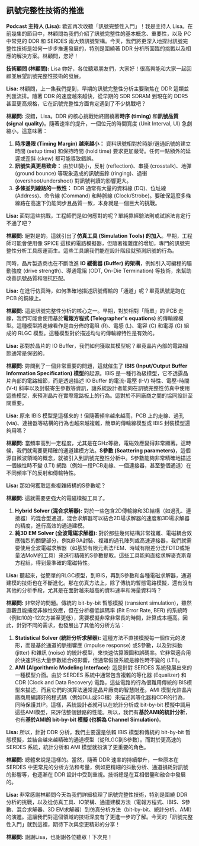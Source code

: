 訊號完整性技術的推進
---

**Podcast 主持人 (Lisa):** 歡迎再次收聽「訊號完整性入門」！我是主持人 Lisa。在前幾集的節目中，林顧問為我們介紹了訊號完整性的基本概念、重要性，以及 PC 中常見的 DDR 和 SERDES 兩大類訊號架構。今天，我們將更深入地探討訊號完整性技術是如何一步步推進發展的，特別是圍繞著 DDR 分析所面臨的挑戰以及相應的解決方案。林顧問，您好！

**技術顧問 (林顧問):** Lisa 妳好，各位聽眾朋友們，大家好！很高興能和大家一起回顧並展望訊號完整性技術的發展。

**Lisa:** 林顧問，上一集我們提到，早期的訊號完整性分析主要聚焦在 DDR 這類並列匯流排。隨著 DDR 的速度越來越快，從早期的 SDR SDRAM 到現在的 DDR5 甚至更高規格，它在訊號完整性方面肯定遇到了不少挑戰吧？

**林顧問:** 沒錯，Lisa。DDR 的核心挑戰始終圍繞著**時序 (timing)** 和**訊號品質 (signal quality)**。隨著速率的提升，一個位元的時間寬度 (Unit Interval, UI) 急劇縮小，這意味著：
1.  **時序邊限 (Timing Margin) 越來越小：** 資料訊號相對於時脈/選通訊號的建立時間 (setup time) 和保持時間 (hold time) 要求更加嚴苛。任何一點額外的延遲或歪斜 (skew) 都可能導致錯誤。
2.  **訊號失真更易致命：** 由於UI變小，反射 (reflection)、串擾 (crosstalk)、地彈 (ground bounce) 等現象造成的訊號振鈴 (ringing)、過衝 (overshoot/undershoot) 對訊號判讀的影響更大。
3.  **多條並列線路的一致性：** DDR 通常有大量的資料線 (DQ)、位址線 (Address)、命令線 (Command) 和時脈線 (Clock/Strobe)。要確保這麼多條線路在高速下仍能同步且品質一致，本身就是一個巨大的挑戰。

**Lisa:** 面對這些挑戰，工程師們是如何應對的呢？單純靠經驗法則或試誤法肯定行不通了吧？

**林顧問:** 絕對是的。這就引出了**仿真工具 (Simulation Tools) 的加入**。早期，工程師可能會使用像 SPICE 這樣的電路模擬器，但隨著複雜度的增加，專門的訊號完整性分析工具應運而生。這些工具讓我們能在設計階段就預測訊號的行為。

同時，晶片製造商也在不斷改進 **IO 緩衝器 (Buffer) 的架構**，例如引入可編程的驅動強度 (drive strength)、導通電阻 (ODT, On-Die Termination) 等技術，來幫助改善訊號品質和阻抗匹配。

**Lisa:** 在進行仿真時，如何準確地描述訊號傳輸的「通道」呢？畢竟訊號是跑在 PCB 的銅線上。

**林顧問:** 這是訊號完整性分析的核心之一。早期，對於相對「簡單」的 PCB 走線，我們可能會使用基於**電報方程式 (Telegrapher's equations)** 的傳輸線模型。這種模型將走線看作是由分佈的電阻 (R)、電感 (L)、電容 (C) 和電導 (G) 組成的 RLGC 模型。這種模型對於描述均勻的傳輸線特性是有效的。

**Lisa:** 那對於晶片的 IO Buffer，我們如何獲取其模型呢？畢竟晶片內部的電路細節通常是保密的。

**林顧問:** 妳問到了一個非常重要的問題，這就催生了 **IBIS (Input/Output Buffer Information Specification) 模型**的起源。IBIS 是一種行為級模型，它不透露晶片內部的電路細節，而是透過描述 IO Buffer 的電流-電壓 (I-V) 特性、電壓-時間 (V-t) 斜率以及封裝寄生參數等資訊，讓系統設計者能夠在訊號完整性仿真中使用這些模型，來預測晶片在實際電路板上的行為。這對於不同廠商之間的協同設計至關重要。

**Lisa:** 原來 IBIS 模型是這樣來的！但隨著頻率越來越高，PCB 上的走線、過孔 (via)、連接器等結構的行為也越來越複雜，簡單的傳輸線模型或 IBIS 封裝模型還夠用嗎？

**林顧問:** 當頻率高到一定程度，尤其是在GHz等級，電磁效應變得非常顯著。這時候，我們就需要更精確的通道建模方法。**S參數 (Scattering parameters)**，這個源自微波領域的概念，就被引入到訊號完整性分析中。S參數能夠非常精確地描述一個線性時不變 (LTI) 網路（例如一段PCB走線、一個連接器，甚至整個通道）在不同頻率下的反射和傳輸特性。

**Lisa:** 那如何獲取這些複雜結構的S參數呢？

**林顧問:** 這就需要更強大的電磁模擬工具了。
1.  **Hybrid Solver (混合求解器):** 對於一些包含2D傳輸線和3D結構（如過孔、連接器）的混合型通道，混合求解器可以結合2D場求解器的速度和3D場求解器的精度，進行高效的通道建模。
2.  **純3D EM Solver (全波電磁求解器):** 對於那些幾何結構非常複雜、電磁耦合效應強烈的關鍵部分，例如BGA封裝、複雜的過孔陣列或高速連接器，我們就需要使用全波電磁求解器（如基於有限元素法FEM、時域有限差分法FDTD或矩量法MoM的工具）來進行精確的S參數提取。這些工具能夠直接求解麥克斯韋方程組，得到最準確的電磁特性。

**Lisa:** 聽起來，從簡單的RLGC模型，到IBIS，再到S參數和各種電磁求解器，通道建模的技術也在不斷進化。那在仿真方法上，除了傳統的暫態電路模擬，還有沒有其他的分析手段，尤其是在面對越來越高的資料速率和海量資料時？

**林顧問:** 非常好的問題。傳統的 bit-by-bit 暫態模擬 (transient simulation)，雖然直觀且能捕捉非線性效應，但在分析極低誤碼率 (Bit Error Rate, BER) 的系統時（例如10的-12次方甚至更低），需要模擬非常非常長的時間，計算成本極高。因此，針對不同的需求，也發展出了其他的分析方法：
1.  **Statistical Solver (統計分析求解器):** 這種方法不直接模擬每一個位元的波形，而是基於通道的脈衝響應 (impulse response) 或S參數，以及對抖動 (jitter) 和雜訊 (noise) 的統計模型，來快速估算眼圖和誤碼率。它非常適合用於快速評估大量參數組合的影響，但通常假設系統是線性時不變的 (LTI)。
2.  **AMI (Algorithmic Modeling Interface):** 這是針對 SERDES 系統發展出來的一種模型介面。由於 SERDES 系統中通常包含複雜的等化器 (Equalizer) 和 CDR (Clock and Data Recovery) 電路，這些電路的行為很難用傳統的IBIS模型來描述，而且它們的演算法通常是晶片廠商的智慧財產。AMI 模型允許晶片廠商用編譯好的程式碼（例如DLL或SO檔）來描述其等化器和CDR的行為，同時保護其IP。這樣，系統設計者就可以在統計分析或 bit-by-bit 模擬中調用這些AMI模型，來評估整個鏈路的性能。所以，我們有**基於AMI的統計分析**，也有**基於AMI的 bit-by-bit 模擬 (也稱為 Channel Simulation)**。

**Lisa:** 所以，針對 DDR 分析，我們主要還是依賴 IBIS 模型和傳統的 bit-by-bit 暫態模擬，並結合越來越精確的通道模型（從RLGC到S參數）。而對於更高速的 SERDES 系統，統計分析和 AMI 模型就扮演了更重要的角色。

**林顧問:** 總體來說是這樣的。當然，隨著 DDR 速率的持續攀升，一些原本在 SERDES 中更常見的分析方法和考量，例如更精細的抖動分析、通道損耗對訊號的影響等，也逐漸在 DDR 設計中受到重視。技術總是在互相借鑒和融合中發展的。

**Lisa:** 非常感謝林顧問今天為我們詳細梳理了訊號完整性技術，特別是圍繞 DDR 分析的挑戰，以及從仿真工具、IO架構、通道建模方法（電報方程式、IBIS、S參數、混合求解器、3D EM求解器）到仿真分析方法（bit-by-bit、統計分析、AMI）的演進。這讓我們對這個領域的技術深度有了更進一步的了解。今天的「訊號完整性入門」就到這裡，期待下次與您更精彩的分享！

**林顧問:** 謝謝Lisa，也謝謝各位聽眾！下次見！